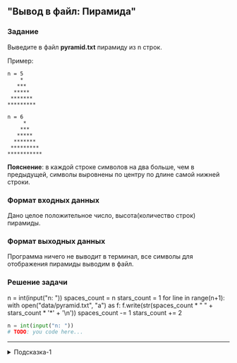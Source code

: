 ## "Вывод в файл: Пирамида"

### Задание

Выведите в файл **pyramid.txt** пирамиду из n строк.

Пример:
```
n = 5
    *
   ***
  *****
 *******
*********
```
```
n = 6
     *
    ***
   *****
  *******
 *********
***********
```
**Пояснение**: в каждой строке символов на два больше, чем в предыдущей, символы выровнены по центру по длине самой нижней строки.
### Формат входных данных

Дано целое положительное число, высота(количество строк) пирамиды.

### Формат выходных данных

Программа ничего не выводит в терминал, все символы для отображения пирамиды выводим в файл.

### Решение задачи
n = int(input("n: "))
spaces_count = n
stars_count = 1
for line in range(n+1):
    with open("data/pyramid.txt", "a") as f:
        f.write(str(spaces_count * " " + stars_count * '*' + '\n'))
    spaces_count -= 1
    stars_count += 2


```python
n = int(input("n: "))
# TODO: you code here...
```

---
<details>
<summary>Подсказка-1</summary>
Вспомните про форматирование строк

```python
line = "**"
print(f"{line:^8}")
```
</details>
